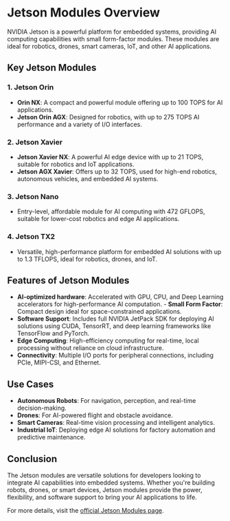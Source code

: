 # Jetson Modules Overview

NVIDIA Jetson is a powerful platform for embedded systems, providing AI computing capabilities with small form-factor modules. These modules are ideal for robotics, drones, smart cameras, IoT, and other AI applications.

## Key Jetson Modules

### 1. **Jetson Orin**

- **Orin NX**: A compact and powerful module offering up to 100 TOPS for AI applications.
- **Jetson Orin AGX**: Designed for robotics, with up to 275 TOPS AI performance and a variety of I/O interfaces.

### 2. **Jetson Xavier**

- **Jetson Xavier NX**: A powerful AI edge device with up to 21 TOPS, suitable for robotics and IoT applications.
- **Jetson AGX Xavier**: Offers up to 32 TOPS, used for high-end robotics, autonomous vehicles, and embedded AI systems.

### 3. **Jetson Nano**

- Entry-level, affordable module for AI computing with 472 GFLOPS, suitable for lower-cost robotics and edge AI applications.

### 4. **Jetson TX2**

- Versatile, high-performance platform for embedded AI solutions with up to 1.3 TFLOPS, ideal for robotics, drones, and IoT.

## Features of Jetson Modules

- **AI-optimized hardware**: Accelerated with GPU, CPU, and Deep Learning accelerators for high-performance AI computation. - **Small Form Factor**: Compact design ideal for space-constrained applications.
- **Software Support**: Includes full NVIDIA JetPack SDK for deploying AI solutions using CUDA, TensorRT, and deep learning frameworks like TensorFlow and PyTorch.
- **Edge Computing**: High-efficiency computing for real-time, local processing without reliance on cloud infrastructure.
- **Connectivity**: Multiple I/O ports for peripheral connections, including PCIe, MIPI-CSI, and Ethernet.

## Use Cases

- **Autonomous Robots**: For navigation, perception, and real-time decision-making.
- **Drones**: For AI-powered flight and obstacle avoidance.
- **Smart Cameras**: Real-time vision processing and intelligent analytics.
- **Industrial IoT**: Deploying edge AI solutions for factory automation and predictive maintenance.

## Conclusion

The Jetson modules are versatile solutions for developers looking to integrate AI capabilities into embedded systems. Whether you're building robots, drones, or smart devices, Jetson modules provide the power, flexibility, and software support to bring your AI applications to life.

For more details, visit the [official Jetson Modules page](https://developer.nvidia.com/embedded/jetson-modules).
